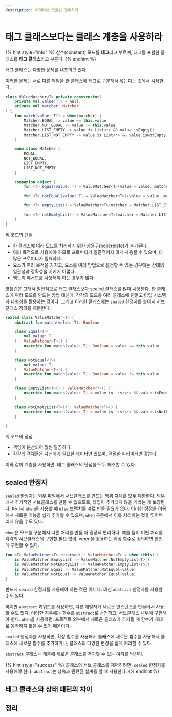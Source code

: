 ```yaml
---
description: 이펙티브 코틀린 정리하기
---
```


# 태그 클래스보다는 클래스 계층을 사용하라

{% hint style="info" %}
상수(constant) 모드를 **태그**라고 부르며, 태그를 포함한 클래스를 **태그 클래스**라고 부른다.
{% endhint %}

태그 클래스는 다양한 문제를 내포하고 있다.

이러한 문제는 서로 다른 책임을 한 클래스에 태그로 구분해서 넣는다는 것에서 시작한다.

```kotlin
class ValueMatcher<T> private constructor(
    private val value: T? = null,
    private val matcher: Matcher
) {
    fun match(value: T?) = when(matcher) {
        Matcher.EQUAL -> value == this.value
        Matcher.NOT_EQUAL -> value != this.value
        Matcher.LIST_EMPTY -> value is List<*> && value.isEmpty()
        Matcher.LIST_NOT_EMPTY -> value is List<*> && value.isNotEmpty()
    }

    enum class Matcher {
        EQUAL,
        NOT_EQUAL,
        LIST_EMPTY,
        LIST_NOT_EMPTY
    }

    companion object {
        fun <T> equal(value: T) = ValueMatcher<T>(value = value, matcher = Matcher.EQUAL)

        fun <T> notEqual(value: T) = ValueMatcher<T>)(value = value, matcher = Matcher.NOT_EQUAL)

        fun <T> emptyList() = ValueMatcher<T>(matcher = Matcher.LIST_EMPTY)

        fun <T> notEmptyList() = ValueMatcher<T>(matcher = Matcher.LIST_NOT_EMPTY)
    }
}
```

위 코드의 단점

- 한 클래스에 여러 모드를 처리하기 위한 상용구(boilerplate)가 추가된다.
- 여러 목적으로 사용해야 하므로 프로퍼티가 일관적이지 않게 사용될 수 있으며, 더 많은 프로퍼티가 필요하다.
- 요소가 여러 목적을 가지고, 요소를 여러 방법으로 설정할 수 있는 경우에는 상태의 일관성과 정확성을 지키기 어렵다.
- 팩토리 메서드를 사용해야 하는 경우가 많다.

코틀린은 그래서 일반적으로 태그 클래스보다 sealed 클래스를 많이 사용한다. 한 클래스에 여러 모드를 만드는 방법 대신에, 각각의 모드를 여러 클래스에 만들고 타입 시스템과 다형성을 활용하는 것이다. 그리고 이러한 클래스에는 `sealed` 한정자를 붙여서 서브 클래스 정의를 제한한다.

```kotlin
sealed class ValueMatcher<T> {
    abstract fun match(value: T): Boolean

    class Equal<T>(
        val value: T
    ) : ValueMatcher<T>() {
        override fun match(value: T): Boolean = value == this.value
    }

    class NotEqual<T>(
        val value: T
    ) : ValueMatcher<T>() {
        override fun match(value: T): Boolean = value != this.value
    }

    class EmptyList<T>() : ValueMatcher<T>() {
        override fun match(value: T) = value is List<*> && value.isEmpty()
    }

    class NotEmptyList<T>() : ValueMatcher<T>() {
        override fun match(value: T) = value is List<*> && value.isNotEmpty()
    }

}
```

위 코드의 장점

- 책임이 분산되어 훨씬 깔끔하다.
- 각각의 객체들은 자신에게 필요한 데이터만 있으며, 적절한 파라미터만 갖는다.

이와 같이 계층을 사용하면, 태그 클래스의 단점을 모두 해소할 수 있다.

## sealed 한정자

`sealed` 한정자는 외부 파일에서 서브클래스를 만드는 행위 자체를 모두 제한한다. 외부에서 추가적인 서브클래스를 만들 수 없으므로, 타입이 추가되지 않을 거라는 게 보장된다. 따라서 `when`을 사용할 때 `else` 브랜치를 따로 만들 필요가 없다. 이러한 장점을 이용해서 새로운 기능을 쉽게 추가할 수 있으며, `when` 구문에서 이를 처리하는 것을 잊어버리지 않을 수도 있다.

`when`은 모드를 구분해서 다른 처리를 만들 때 굉장히 편리하다. 예를 들어 어떤 처리를 각각의 서브클래스에 구현할 필요 없이, when을 활용하는 확장 함수로 정의하면 한번에 구현할 수 있다.

```kotlin
fun <T> ValueMatcher<T>.resersed(): ValueMatcher<T> = when (this) {
    is ValueMatcher.EmptyList -> ValueMatcher.NotEmptyList<T>()
    is ValueMatcher.NotEmptyList -> ValueMatcher.EmptyList<T>()
    is ValueMatcher.Equal -> ValueMatcher.NotEqual(value)
    is ValueMatcher.NotEqual -> ValueMatcher.Equal(value)
}
```

반드시 `sealed` 한정자를 사용해야 하는 것은 아니다. 대신 `abstract` 한정자를 사용할 수도 있다.

하지만 `abstract` 키워드를 사용하면, 다른 개발자가 새로운 인스턴스를 만들어서 사용할 수도 있다. 이러한 경우에는 함수를 `abstract`로 선언하고, 서브클래스 내부에 구현해야 한다. `when`을 사용하면, 프로젝트 외부에서 새로운 클래스가 추가될 때 함수가 제대로 동작하지 않을 수 있기 때문이다.

`sealed` 한정자를 사용하면, 확장 함수를 사용해서 클래스에 새로운 함수를 사용해서 클래스에 새로운 함수를 추가하거나, 클래스의 다양한 변경을 쉽게 처리할 수 있다.

`abstract` 클래스는 계층에 새로운 클래스를 추가할 수 있는 여지를 남긴다. 

{% hint style="success" %}
클래스의 서브 클래스를 제어하려면, `sealed` 한정자를 사용해야 한다. `abstract`는 상속과 관련된 설계를 할 때 사용한다.
{% endhint %}

## 태그 클래스와 상태 패턴의 차이

## 정리
